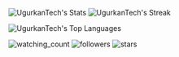 ![UgurkanTech's Stats](https://github-readme-stats.vercel.app/api?username=UgurkanTech&theme=blueberry&show_icons=true&hide_border=false&count_private=true) ![UgurkanTech's Streak](https://github-readme-streak-stats.herokuapp.com/?user=UgurkanTech&theme=blueberry&hide_border=false)


![UgurkanTech's Top Languages](https://github-readme-stats.vercel.app/api/top-langs/?username=UgurkanTech&theme=blueberry&show_icons=true&hide_border=false&layout=compact) 



<img src="https://komarev.com/ghpvc/?username=UgurkanTech&color=brightgreen" alt="watching_count" /> <img alt="followers" src="https://img.shields.io/github/followers/UgurkanTech?label=Followers&style=social"> <img src="https://img.shields.io/github/stars/UgurkanTech?label=Stars" alt="stars">






